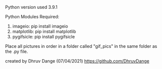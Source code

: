 Python version used 3.9.1 


Python Modules Required:
1. imageio: pip install imageio
2. matplotlib: pip install matplotlib
3. pygifsicle: pip install pygifsicle

Place all pictures in order in a folder called "gif_pics" in the same folder as the .py file.

created by Dhruv Dange (07/04/2021)
https://github.com/DhruvDange
